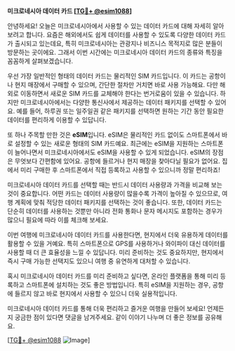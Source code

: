 **미크로네시아 데이터 카드 [[TG💪+ @esim1088](https://t.me/s/esim1088)]**

안녕하세요! 오늘은 미크로네시아에서 사용할 수 있는 데이터 카드에 대해 자세히 알아보려고 합니다. 요즘은 해외에서도 쉽게 데이터를 사용할 수 있도록 다양한 데이터 카드가 출시되고 있는데요, 특히 미크로네시아는 관광지나 비즈니스 목적지로 많은 분들이 방문하는 곳이에요. 그래서 이번 시간에는 미크로네시아 데이터 카드의 종류와 특징을 꼼꼼하게 살펴보겠습니다.

우선 가장 일반적인 형태의 데이터 카드는 물리적인 SIM 카드입니다. 이 카드는 공항이나 현지 매장에서 구매할 수 있으며, 간단한 절차만 거치면 바로 사용 가능해요. 다만 해외로 이동하면서 새로운 SIM 카드를 교체해야 한다는 번거로움이 있을 수 있습니다. 하지만 미크로네시아에서는 다양한 통신사에서 제공하는 데이터 패키지를 선택할 수 있어요. 예를 들어, 하루권 또는 일주일권 같은 패키지를 선택하면 원하는 기간 동안 필요한 데이터를 편리하게 이용할 수 있답니다.

또 하나 주목할 만한 것은 **eSIM**입니다. eSIM은 물리적인 카드 없이도 스마트폰에서 바로 설정할 수 있는 새로운 형태의 SIM 카드예요. 최근에는 eSIM을 지원하는 스마트폰이 늘어나면서 미크로네시아에서도 eSIM을 사용할 수 있게 되었습니다. eSIM의 장점은 무엇보다 간편함에 있어요. 공항에 들르거나 현지 매장을 찾아다닐 필요가 없어요. 집에서 미리 구매한 후 스마트폰에서 직접 등록하고 사용할 수 있으니까 정말 편리하죠!

미크로네시아 데이터 카드를 선택할 때는 반드시 데이터 사용량과 가격을 비교해 보는 것이 중요합니다. 어떤 카드는 데이터 사용량이 많을수록 가격이 높아질 수 있으므로, 여행 계획에 맞춰 적당한 데이터 패키지를 선택하는 것이 좋습니다. 또한, 데이터 카드는 단순히 데이터를 사용하는 것뿐만 아니라 전화 통화나 문자 메시지도 포함하는 경우가 많으니 필요에 따라 이를 체크해 보세요.

이번 여행에 미크로네시아 데이터 카드를 사용한다면, 현지에서 더욱 유용하게 데이터를 활용할 수 있을 거예요. 특히 스마트폰으로 GPS를 사용하거나 와이파이 대신 데이터를 사용할 때 더 큰 효율성을 느낄 수 있답니다. 미리 준비하는 것도 중요하지만, 현지에서 즉시 구매 가능한 선택지도 있으니 여행 중 유연하게 대처할 수 있습니다.

혹시 미크로네시아 데이터 카드를 미리 준비하고 싶다면, 온라인 플랫폼을 통해 미리 등록하고 스마트폰에 설치하는 것도 좋은 방법입니다. 특히 eSIM을 지원하는 경우, 공항에 들르지 않고 바로 현지에서 사용할 수 있으니 더욱 실용적입니다.

미크로네시아 데이터 카드를 통해 더욱 편리하고 즐거운 여행을 만들어 보세요! 언제든지 궁금한 점이 있다면 댓글을 남겨주세요. 같이 이야기 나누며 더 좋은 정보를 공유해요. 

[[TG💪+ @esim1088](https://t.me/s/esim1088) ![Image](https://i.postimg.cc/Y0z9fWf4/image.png)]